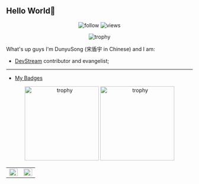 ## Hello World👋

<p align="center"> 
  <img src="https://img.shields.io/github/followers/DunyuSong?label=Followers" alt="follow" />
  <img src="https://komarev.com/ghpvc/?username=DunyuSong" alt="views" /> 
</p>

<p align="center"> 
  <img src="https://github-profile-trophy.vercel.app/?username=DunyuSong&row=1" alt="trophy" />
</p>

What's up guys I'm DunyuSong (宋盾宇 in Chinese) and I am:

- [DevStream](https://github.com/devstream-io/devstream) contributor and evangelist;


---

- [My Badges](https://www.credly.com/earner/earned)

<p align="center"> 
  <img width="200" height="200" src="https://images.credly.com/size/680x680/images/a9ddd0ec-87cd-45cf-aa41-218705bf8faa/image.png" alt="trophy" />
  <img width="200" height="200" src="https://images.credly.com/size/680x680/images/0004a828-38f8-4f4a-847c-a271adfc986a/image.png" alt="trophy" />
</p>

<table><tr>
  <td valign="top" width="50%">
    <img src="https://github-readme-stats.vercel.app/api?username=DunyuSong&show_icons=true&hide_border=true&include_all_commits=true&count_private=true" align="left" style="width: 100%" />
  </td>
    
  <td valign="top" width="50%">
    <img src="https://github-readme-stats.vercel.app/api/top-langs/?username=DunyuSong&hide_border=true&layout=compact&hide=javascript,html,css,scss" align="left" style="width: 100%" />
  </td>
</tr></table>  
